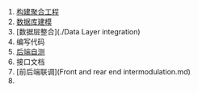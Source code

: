 1. [构建聚合工程](./create_pom.md)
2. [数据库建模](./PDMan_notice.md)
3. [数据层整合](./Data Layer integration)
4. 编写代码
5. [后端自测](foodie_backend_self_testing.md)
6. 接口文档
7. [前后端联调](Front and rear end intermodulation.md)
8. 

